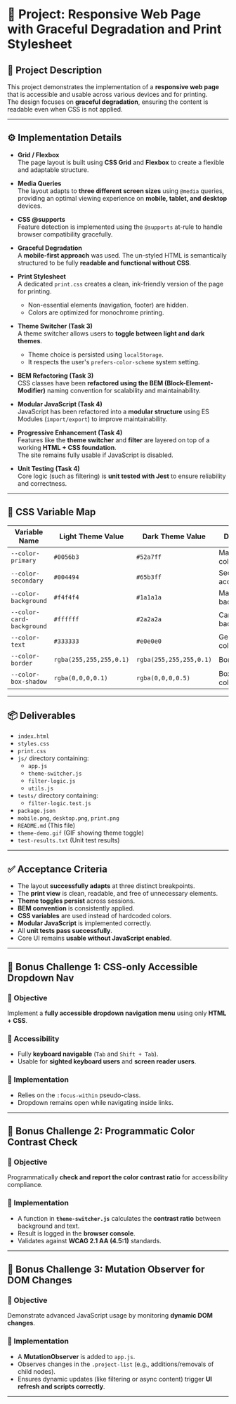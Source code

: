 # 📌 Project: Responsive Web Page with Graceful Degradation and Print Stylesheet  

## 📖 Project Description  
This project demonstrates the implementation of a **responsive web page** that is accessible and usable across various devices and for printing.  
The design focuses on **graceful degradation**, ensuring the content is readable even when CSS is not applied.  

---

## ⚙️ Implementation Details  

- **Grid / Flexbox**  
  The page layout is built using **CSS Grid** and **Flexbox** to create a flexible and adaptable structure.  

- **Media Queries**  
  The layout adapts to **three different screen sizes** using `@media` queries, providing an optimal viewing experience on **mobile, tablet, and desktop** devices.  

- **CSS @supports**  
  Feature detection is implemented using the `@supports` at-rule to handle browser compatibility gracefully.  

- **Graceful Degradation**  
  A **mobile-first approach** was used. The un-styled HTML is semantically structured to be fully **readable and functional without CSS**.  

- **Print Stylesheet**  
  A dedicated `print.css` creates a clean, ink-friendly version of the page for printing.  
  - Non-essential elements (navigation, footer) are hidden.  
  - Colors are optimized for monochrome printing.  

- **Theme Switcher (Task 3)**  
  A theme switcher allows users to **toggle between light and dark themes**.  
  - Theme choice is persisted using `localStorage`.  
  - It respects the user's `prefers-color-scheme` system setting.  

- **BEM Refactoring (Task 3)**  
  CSS classes have been **refactored using the BEM (Block-Element-Modifier)** naming convention for scalability and maintainability.  

- **Modular JavaScript (Task 4)**  
  JavaScript has been refactored into a **modular structure** using ES Modules (`import/export`) to improve maintainability.  

- **Progressive Enhancement (Task 4)**  
  Features like the **theme switcher** and **filter** are layered on top of a working **HTML + CSS foundation**.  
  The site remains fully usable if JavaScript is disabled.  

- **Unit Testing (Task 4)**  
  Core logic (such as filtering) is **unit tested with Jest** to ensure reliability and correctness.  

---

## 🎨 CSS Variable Map  

| Variable Name             | Light Theme Value           | Dark Theme Value            | Description               |
|----------------------------|-----------------------------|-----------------------------|---------------------------|
| `--color-primary`         | `#0056b3`                   | `#52a7ff`                   | Main accent color         |
| `--color-secondary`       | `#004494`                   | `#65b3ff`                   | Secondary accent color    |
| `--color-background`      | `#f4f4f4`                   | `#1a1a1a`                   | Main page background      |
| `--color-card-background` | `#ffffff`                   | `#2a2a2a`                   | Card/container background |
| `--color-text`            | `#333333`                   | `#e0e0e0`                   | General text color        |
| `--color-border`          | `rgba(255,255,255,0.1)`     | `rgba(255,255,255,0.1)`     | Border color              |
| `--color-box-shadow`      | `rgba(0,0,0,0.1)`           | `rgba(0,0,0,0.5)`           | Box shadow color          |

---

## 📦 Deliverables  

- `index.html`  
- `styles.css`  
- `print.css`  
- `js/` directory containing:  
  - `app.js`  
  - `theme-switcher.js`  
  - `filter-logic.js`  
  - `utils.js`  
- `tests/` directory containing:  
  - `filter-logic.test.js`  
- `package.json`  
- `mobile.png`, `desktop.png`, `print.png`  
- `README.md` (This file)  
- `theme-demo.gif` (GIF showing theme toggle)  
- `test-results.txt` (Unit test results)  

---

## ✅ Acceptance Criteria  

- The layout **successfully adapts** at three distinct breakpoints.  
- The **print view** is clean, readable, and free of unnecessary elements.  
- **Theme toggles persist** across sessions.  
- **BEM convention** is consistently applied.  
- **CSS variables** are used instead of hardcoded colors.  
- **Modular JavaScript** is implemented correctly.  
- All **unit tests pass successfully**.  
- Core UI remains **usable without JavaScript enabled**.  

---

## 🎯 Bonus Challenge 1: CSS-only Accessible Dropdown Nav  

### 🔹 Objective  
Implement a **fully accessible dropdown navigation menu** using only **HTML + CSS**.  

### 🔹 Accessibility  
- Fully **keyboard navigable** (`Tab` and `Shift + Tab`).  
- Usable for **sighted keyboard users** and **screen reader users**.  

### 🔹 Implementation  
- Relies on the `:focus-within` pseudo-class.  
- Dropdown remains open while navigating inside links.  

---

## 🎯 Bonus Challenge 2: Programmatic Color Contrast Check  

### 🔹 Objective  
Programmatically **check and report the color contrast ratio** for accessibility compliance.  

### 🔹 Implementation  
- A function in **`theme-switcher.js`** calculates the **contrast ratio** between background and text.  
- Result is logged in the **browser console**.  
- Validates against **WCAG 2.1 AA (4.5:1)** standards.  

---

## 🎯 Bonus Challenge 3: Mutation Observer for DOM Changes  

### 🔹 Objective  
Demonstrate advanced JavaScript usage by monitoring **dynamic DOM changes**.  

### 🔹 Implementation  
- A **MutationObserver** is added to `app.js`.  
- Observes changes in the `.project-list` (e.g., additions/removals of child nodes).  
- Ensures dynamic updates (like filtering or async content) trigger **UI refresh and scripts correctly**.  

---
